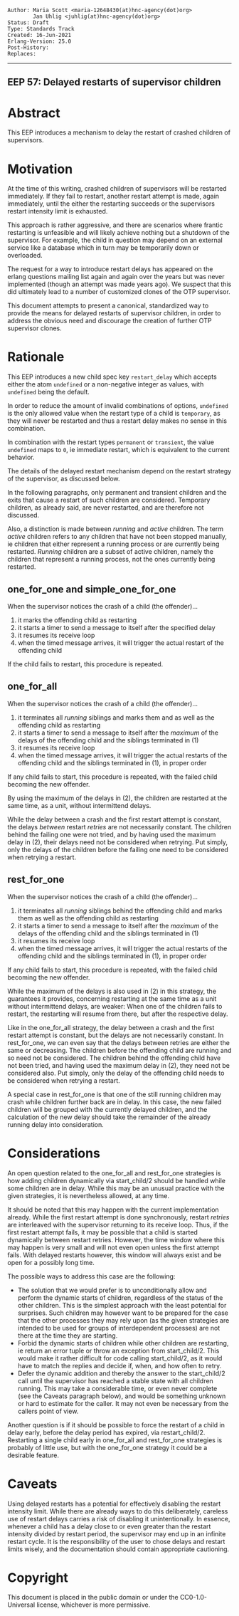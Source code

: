     Author: Maria Scott <maria-12648430(at)hnc-agency(dot)org>
            Jan Uhlig <juhlig(at)hnc-agency(dot)org>
    Status: Draft
    Type: Standards Track
    Created: 16-Jun-2021
    Erlang-Version: 25.0
    Post-History:
    Replaces:
****
EEP 57: Delayed restarts of supervisor children
----



Abstract
========

This EEP introduces a mechanism to delay the restart of crashed children of
supervisors.



Motivation
==========

At the time of this writing, crashed children of supervisors will be
restarted immediately. If they fail to restart, another restart
attempt is made, again immediately, until the either the restarting
succeeds or the supervisors restart intensity limit is exhausted.

This approach is rather aggressive, and there are scenarios where
frantic restarting is unfeasible and will likely achieve nothing but
a shutdown of the supervisor.
For example, the child in question may depend on an external service
like a database which in turn may be temporarily down or overloaded.

The request for a way to introduce restart delays has appeared on
the erlang questions mailing list again and again over the years
but was never implemented (though an attempt was made years ago).
We suspect that this did ultimately lead to a number of customized
clones of the OTP supervisor.

This document attempts to present a canonical, standardized way to
provide the means for delayed restarts of supervisor children, in order
to address the obvious need and discourage the creation of further
OTP supervisor clones.



Rationale
=========

This EEP introduces a new child spec key `restart_delay` which accepts
either the atom `undefined` or a non-negative integer as values, with
`undefined` being the default.

In order to reduce the amount of invalid combinations of options, `undefined`
is the only allowed value when the restart type of a child is `temporary`, as
they will never be restarted and thus a restart delay makes no sense in this
combination.

In combination with the restart types `permanent` or `transient`, the value
`undefined` maps to `0`, ie immediate restart, which is equivalent to the
current behavior.

The details of the delayed restart mechanism depend on the restart strategy of
the supervisor, as discussed below.

In the following paragraphs, only permanent and transient children and the exits
that cause a restart of such children are considered. Temporary children, as already
said, are never restarted, and are therefore not discussed.

Also, a distinction is made between _running_ and _active_ children. The term
_active_ children refers to any children that have not been stopped manually, ie
children that either represent a running process or are currently being restarted.
_Running_ children are a subset of active children, namely the children that
represent a running process, not the ones currently being restarted.



one_for_one and simple_one_for_one
----------------------------------

When the supervisor notices the crash of a child (the offender)...

1. it marks the offending child as restarting
2. it starts a timer to send a message to itself after the specified delay
3. it resumes its receive loop
4. when the timed message arrives, it will trigger the actual restart of
   the offending child

If the child fails to restart, this procedure is repeated.



one_for_all
-----------

When the supervisor notices the crash of a child (the offender)...

1. it terminates all _running_ siblings and marks them and as well as the offending
   child as restarting
2. it starts a timer to send a message to itself after the _maximum_ of the delays
   of the offending child and the siblings terminated in (1)
3. it resumes its receive loop
4. when the timed message arrives, it will trigger the actual restarts of the
   offending child and the siblings terminated in (1), in proper order

If any child fails to start, this procedure is repeated, with the failed
child becoming the new offender.

By using the maximum of the delays in (2), the children are restarted at the same time,
as a unit, without intermittend delays.

While the delay between a crash and the first restart attempt is constant, the delays
_between_ restart _retries_ are not necessarily constant. The children behind the failing one
were not tried, and by having used the maximum delay in (2), their delays need not be
considered when retrying. Put simply, only the delays of the children before the failing
one need to be considered when retrying a restart.



rest_for_one
------------

When the supervisor notices the crash of a child (the offender)...

1. it terminates all _running_ siblings behind the offending child and marks
   them as well as the offending child as restarting
2. it starts a timer to send a message to itself after the _maximum_ of the delays
   of the offending child and the siblings terminated in (1)
3. it resumes its receive loop
4. when the timed message arrives, it will trigger the actual restarts of the
   offending child and the siblings terminated in (1), in proper order

If any child fails to start, this procedure is repeated, with the failed
child becoming the new offender.

While the maximum of the delays is also used in (2) in this strategy, the
guarantees it provides, concerning restarting at the same time as a unit
without intermittend delays, are weaker: When one of the children fails to
restart, the restarting will resume from there, but after the respective delay.

Like in the one_for_all strategy, the delay between a crash and the first
restart attempt is constant, but the delays are not necessarily constant. In
rest_for_one, we can even say that the delays between retries are either the
same or decreasing. The children before the offending child are running and so
need not be considered. The children behind the offending child have not been
tried, and having used the maximum delay in (2), they need not be considered also.
Put simply, only the delay of the offending child needs to be considered when
retrying a restart.

A special case in rest_for_one is that one of the still running children may
crash while children further back are in delay. In this case, the new failed children
will be grouped with the currently delayed children, and the calculation of the new
delay should take the remainder of the already running delay into consideration.



Considerations
==============

An open question related to the one_for_all and rest_for_one strategies is how adding
children dynamically via start_child/2 should be handled while some children are in delay.
While this may be an unusual practice with the given strategies, it is nevertheless allowed,
at any time.

It should be noted that this may happen with the current implementation already. While the
first restart attempt is done synchronously, restart _retries_ are interleaved with the
supervisor returning to its receive loop. Thus, if the first restart attempt fails, it may
be possible that a child is started dynamically between restart retries. However, the time
window where this may happen is very small and will not even open unless the first attempt
fails. With delayed restarts however, this window will always exist and be open for a
possibly long time.

The possible ways to address this case are the following:

* The solution that we would prefer is to unconditionally allow and perform the dynamic
  starts of children, regardless of the status of the other children. This is the simplest
  approach with the least potential for surprises. Such children may however want to be prepared
  for the case that the other processes they may rely upon (as the given strategies are
  intended to be used for groups of interdependent processes) are not there at the time they
  are starting.
* Forbid the dynamic starts of children while other children are restarting, ie return
  an error tuple or throw an exception from start_child/2. This would make it rather difficult
  for code calling start_child/2, as it would have to match the replies and decide if,
  when, and how often to retry.
* Defer the dynamic addition and thereby the answer to the start_child/2 call until the supervisor
  has reached a stable state with all children running. This may take a considerable time,
  or even never complete (see the Caveats paragraph below), and would be something unknown
  or hard to estimate for the caller. It may not even be necessary from the callers point of view.

Another question is if it should be possible to force the restart of a child in delay early,
before the delay period has expired, via restart_child/2. Restarting a single child early
in one_for_all and rest_for_one strategies is probably of little use, but with the
one_for_one strategy it could be a desirable feature.



Caveats
=======

Using delayed restarts has a potential for effectively disabling the restart intensity
limit. While there are already ways to do this deliberately, careless use of restart delays
carries a risk of disabling it unintentionally. In essence, whenever a child has a delay
close to or even greater than the restart intensity divided by restart period, the supervisor
may end up in an infinite restart cycle. It is the responsibility of the user to chose
delays and restart limits wisely, and the documentation should contain appropriate cautioning.



Copyright
=========

This document is placed in the public domain or under the CC0-1.0-Universal
license, whichever is more permissive.



[EmacsVar]: <> "Local Variables:"
[EmacsVar]: <> "mode: indented-text"
[EmacsVar]: <> "indent-tabs-mode: nil"
[EmacsVar]: <> "sentence-end-double-space: t"
[EmacsVar]: <> "fill-column: 70"
[EmacsVar]: <> "coding: utf-8"
[EmacsVar]: <> "End:"
[VimVar]: <> " vim: set fileencoding=utf-8 expandtab shiftwidth=4 softtabstop=4: "
